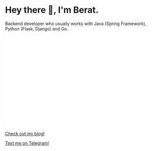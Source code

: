 Hey there 👋, I'm Berat. 
===============	

Backend developer who usually works with Java (Spring Framework), Python (Flask, Django) and Go.

![](https://github.com/beratn/beratn/blob/master/generated/overview.svg)

[Check out my blog!](https://beratnakip.com)

[Text me on Telegram!](https://t.me/brtnkp)
